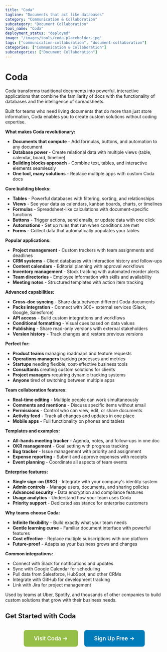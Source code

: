 ```yaml
---
title: "Coda"
tagline: "Documents that act like databases"
category: "Communication & Collaboration"
subcategory: "Document Collaboration"
tool_name: "Coda"
deployment_status: "deployed"
image: "/images/tools/coda-placeholder.jpg"
tags: ["communication-collaboration", "document-collaboration"]
categories: ["Communication & Collaboration"]
subcategories: ["Document Collaboration"]
---
```


# Coda

Coda transforms traditional documents into powerful, interactive applications that combine the familiarity of docs with the functionality of databases and the intelligence of spreadsheets.

Built for teams who need living documents that do more than just store information, Coda enables you to create custom solutions without coding expertise.

**What makes Coda revolutionary:**
- **Documents that compute** - Add formulas, buttons, and automation to any document
- **Database power** - Create relational data with multiple views (table, calendar, board, timeline)
- **Building blocks approach** - Combine text, tables, and interactive elements seamlessly
- **One tool, many solutions** - Replace multiple apps with custom Coda docs

**Core building blocks:**
- **Tables** - Powerful databases with filtering, sorting, and relationships
- **Views** - See your data as calendars, kanban boards, charts, or timelines  
- **Formulas** - Spreadsheet-like calculations with document-specific functions
- **Buttons** - Trigger actions, send emails, or update data with one click
- **Automations** - Set up rules that run when conditions are met
- **Forms** - Collect data that automatically populates your tables

**Popular applications:**
- **Project management** - Custom trackers with team assignments and deadlines
- **CRM systems** - Client databases with interaction history and follow-ups
- **Content calendars** - Editorial planning with approval workflows
- **Inventory management** - Stock tracking with automated reorder alerts
- **Team directories** - Employee information with skills and availability
- **Meeting notes** - Structured templates with action item tracking

**Advanced capabilities:**
- **Cross-doc syncing** - Share data between different Coda documents
- **Packs integration** - Connect with 300+ external services (Slack, Google, Salesforce)
- **API access** - Build custom integrations and workflows
- **Conditional formatting** - Visual cues based on data values
- **Publishing** - Share read-only versions with external stakeholders
- **Version history** - Track changes and restore previous versions

**Perfect for:**
- **Product teams** managing roadmaps and feature requests
- **Operations managers** tracking processes and metrics
- **Startups** needing flexible, cost-effective business tools
- **Consultants** creating custom solutions for clients
- **Project managers** requiring dynamic tracking systems
- **Anyone** tired of switching between multiple apps

**Team collaboration features:**
- **Real-time editing** - Multiple people can work simultaneously
- **Comments and mentions** - Discuss specific items without email
- **Permissions** - Control who can view, edit, or share documents
- **Activity feed** - Track all changes and updates in one place
- **Mobile apps** - Full functionality on phones and tablets

**Templates and examples:**
- **All-hands meeting tracker** - Agenda, notes, and follow-ups in one doc
- **OKR management** - Goal setting with progress tracking
- **Bug tracker** - Issue management with priority and assignment
- **Expense reporting** - Submit and approve expenses with receipts
- **Event planning** - Coordinate all aspects of team events

**Enterprise features:**
- **Single sign-on (SSO)** - Integrate with your company's identity system
- **Admin controls** - Manage users, documents, and sharing policies
- **Advanced security** - Data encryption and compliance features
- **Usage analytics** - Understand how your team uses Coda
- **Priority support** - Dedicated assistance for enterprise customers

**Why teams choose Coda:**
- **Infinite flexibility** - Build exactly what your team needs
- **Gentle learning curve** - Familiar document interface with powerful features
- **Cost effective** - Replace multiple subscriptions with one platform
- **Future-proof** - Adapts as your business grows and changes

**Common integrations:**
- Connect with Slack for notifications and updates
- Sync with Google Calendar for scheduling
- Pull data from Salesforce, HubSpot, and other CRMs
- Integrate with GitHub for development tracking
- Link with Jira for project management

Used by teams at Uber, Spotify, and thousands of other companies to build custom solutions that grow with their business needs.

## Get Started with Coda

<div style="text-align: center; margin: 2rem 0;">
  <a href="https://coda.io" target="_blank" rel="noopener noreferrer" style="display: inline-block; background: #96BF47; color: white; padding: 1rem 2rem; text-decoration: none; border-radius: 8px; font-weight: 600; font-size: 1.1rem; margin-right: 1rem;">Visit Coda →</a>
  <a href="https://coda.io/signup" target="_blank" rel="noopener noreferrer" style="display: inline-block; background: #007cba; color: white; padding: 1rem 2rem; text-decoration: none; border-radius: 8px; font-weight: 600; font-size: 1.1rem;">Sign Up Free →</a>
</div>